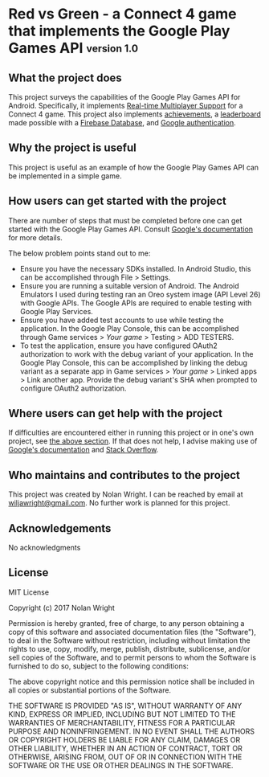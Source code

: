 # Red vs Green - a Connect 4 game that implements the Google Play Games API <sub><sup>version 1.0</sup></sub>

## What the project does

This project surveys the capabilities of the Google Play Games API for Android. Specifically, it implements [Real-time Multiplayer Support](https://developers.google.com/games/services/android/realtimeMultiplayer) for a Connect 4 game. This project also implements [achievements](https://developers.google.com/games/services/android/achievements), a [leaderboard](https://developers.google.com/games/services/android/leaderboards) made possible with a [Firebase Database](https://firebase.google.com/docs/database/), and [Google authentication](https://developers.google.com/games/services/android/signin).


## Why the project is useful

This project is useful as an example of how the Google Play Games API can be implemented in a simple game.


## How users can get started with the project

There are number of steps that must be completed before one can get started with the Google Play Games API. Consult [Google's documentation](https://developers.google.com/games/services/android/quickstart) for more details.

The below problem points stand out to me:
* Ensure you have the necessary SDKs installed. In Android Studio, this can be accomplished through File > Settings.
* Ensure you are running a suitable version of Android. The Android Emulators I used during testing ran an Oreo system image (API Level 26) with Google APIs. The Google APIs are required to enable testing with Google Play Services.
* Ensure you have added test accounts to use while testing the application. In the Google Play Console, this can be accomplished through Game services > *Your game* > Testing > ADD TESTERS.
* To test the application, ensure you have configured OAuth2 authorization to work with the debug variant of your application. In the Google Play Console, this can be accomplished by linking the debug variant as a separate app in Game services > *Your game* > Linked apps > Link another app. Provide the debug variant's SHA when prompted to configure OAuth2 authorization.


## Where users can get help with the project

If difficulties are encountered either in running this project or in one's own project, see [the above section](#how-users-can-get-started-with-the-project). If that does not help, I advise making use of [Google's documentation](https://developers.google.com/games/services/android/quickstart) and [Stack Overflow](https://stackoverflow.com/).


## Who maintains and contributes to the project

This project was created by Nolan Wright. I can be reached by email at wiljawright@gmail.com. No further work is planned for this project.

## Acknowledgements

No acknowledgments


## License

MIT License

Copyright (c) 2017 Nolan Wright

Permission is hereby granted, free of charge, to any person obtaining a copy
of this software and associated documentation files (the "Software"), to deal
in the Software without restriction, including without limitation the rights
to use, copy, modify, merge, publish, distribute, sublicense, and/or sell
copies of the Software, and to permit persons to whom the Software is
furnished to do so, subject to the following conditions:

The above copyright notice and this permission notice shall be included in all
copies or substantial portions of the Software.

THE SOFTWARE IS PROVIDED "AS IS", WITHOUT WARRANTY OF ANY KIND, EXPRESS OR
IMPLIED, INCLUDING BUT NOT LIMITED TO THE WARRANTIES OF MERCHANTABILITY,
FITNESS FOR A PARTICULAR PURPOSE AND NONINFRINGEMENT. IN NO EVENT SHALL THE
AUTHORS OR COPYRIGHT HOLDERS BE LIABLE FOR ANY CLAIM, DAMAGES OR OTHER
LIABILITY, WHETHER IN AN ACTION OF CONTRACT, TORT OR OTHERWISE, ARISING FROM,
OUT OF OR IN CONNECTION WITH THE SOFTWARE OR THE USE OR OTHER DEALINGS IN THE
SOFTWARE.
